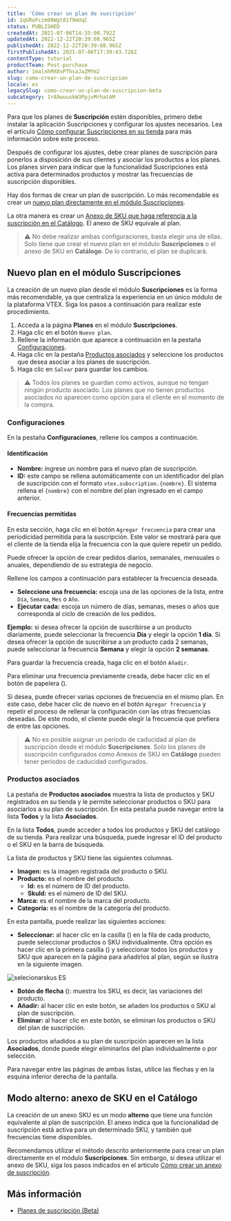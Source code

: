 ```yaml
---
title: 'Cómo crear un plan de suscripción'
id: 1qGRoFczm98Wgt81f9mUqC
status: PUBLISHED
createdAt: 2021-07-06T14:35:00.792Z
updatedAt: 2022-12-22T20:39:08.965Z
publishedAt: 2022-12-22T20:39:08.965Z
firstPublishedAt: 2021-07-06T17:39:43.728Z
contentType: tutorial
productTeam: Post-purchase
author: 1malnhMX0vPThsaJaZMYm2
slug: como-crear-un-plan-de-suscripcion
locale: es
legacySlug: como-crear-un-plan-de-suscripcion-beta
subcategory: 1rA9wuuskW3PpjvMrhatAM
---
```


Para que los planes de **Suscripción** estén disponibles, primero debe instalar la aplicación Suscripciones y configurar los ajustes necesarios. Lea el artículo [Cómo configurar Suscripciones en su tienda](https://help.vtex.com/es/tutorial/como-configurar-assinaturas--1FA9dfE7vJqxBna9Nft5Sj) para más información sobre este proceso.

Después de configurar los ajustes, debe crear planes de suscripción para ponerlos a disposición de sus clientes y asociar los productos a los planes. Los planes sirven para indicar que la funcionalidad Suscripciones está activa para determinados productos y mostrar las frecuencias de suscripción disponibles.

Hay dos formas de crear un plan de suscripción. Lo más recomendable es crear un [nuevo plan directamente en el módulo Suscripciones](#nuevo-plan-en-el-modulo-de-suscripciones).

La otra manera es crear un [Anexo de SKU que haga referencia a la suscripción en el Catálogo](#anexo-de-sku-en-el-catalogo). El anexo de SKU equivale al plan.

>⚠️ No debe realizar ambas configuraciones, basta elegir una de ellas. Solo tiene que crear el nuevo plan en el módulo **Suscripciones** o el anexo de SKU en **Catálogo**. De lo contrario, el plan se duplicará.

## Nuevo plan en el módulo Suscripciones

La creación de un nuevo plan desde el módulo **Suscripciones** es la forma más recomendable, ya que centraliza la experiencia en un único módulo de la plataforma VTEX. Siga los pasos a continuación para realizar este procedimiento.

1. Acceda a la página **Planes** en el módulo **Suscripciones**.
2. Haga clic en el botón `Nuevo plan`.
3. Rellene la información que aparece a continuación en la pestaña [Configuraciones](#configuraciones).
4. Haga clic en la pestaña [Productos asociados](#productos-asociados) y seleccione los productos que desea asociar a los planes de suscripción.
5. Haga clic en `Salvar` para guardar los cambios.

>⚠️ Todos los planes se guardan como activos, aunque no tengan ningún producto asociado. Los planes que no tienen productos asociados no aparecen como opción para el cliente en el momento de la compra.

### Configuraciones

En la pestaña **Configuraciones**, rellene los campos a continuación.

#### Identificación

* **Nombre:** ingrese un nombre para el nuevo plan de suscripción.
* **ID:** este campo se rellena automáticamente con un identificador del plan de suscripción con el formato `vtex.subscription.{nombre}`. El sistema rellena el `{nombre}` con el nombre del plan ingresado en el campo anterior.

#### Frecuencias permitidas

En esta sección, haga clic en el botón `Agregar frecuencia` para crear una periodicidad permitida para la suscripción. Este valor se mostrará para que el cliente de la tienda elija la frecuencia con la que quiere repetir un pedido.

Puede ofrecer la opción de crear pedidos diarios, semanales, mensuales o anuales, dependiendo de su estrategia de negocio.

Rellene los campos a continuación para establecer la frecuencia deseada.

* **Seleccione una frecuencia:** escoja una de las opciones de la lista, entre `Día`, `Semana`, `Mes` o `Año`.
* **Ejecutar cada:** escoja un número de días, semanas, meses o años que corresponda al ciclo de creación de los pedidos.

**Ejemplo:** si desea ofrecer la opción de suscribirse a un producto diariamente, puede seleccionar la frecuencia **Día** y elegir la opción **1 día**. Si desea ofrecer la opción de suscribirse a un producto cada 2 semanas, puede seleccionar la frecuencia **Semana** y elegir la opción **2 semanas**.

Para guardar la frecuencia creada, haga clic en el botón `Añadir`.

Para eliminar una frecuencia previamente creada, debe hacer clic en el botón de papelera (<i class="far fa-trash-alt"></i>).

Si desea, puede ofrecer varias opciones de frecuencia en el mismo plan. En este caso, debe hacer clic de nuevo en el botón `Agregar frecuencia` y repetir el proceso de rellenar  la configuración con las otras frecuencias deseadas. De este modo, el cliente puede elegir la frecuencia que prefiera de entre las opciones.

>⚠️ No es posible asignar un periodo de caducidad al plan de suscripción desde el módulo **Suscripciones**. Solo los planes de suscripción configurados como Anexos de SKU en **Catálogo** pueden tener periodos de caducidad configurados.

### Productos asociados

La pestaña de **Productos asociados** muestra la lista de productos y SKU registrados en su tienda y le permite seleccionar productos o SKU para asociarlos a su plan de suscripción. En esta pestaña puede navegar entre la lista **Todos** y la lista **Asociados**.

En la lista **Todos**, puede acceder a todos los productos y SKU del catálogo de su tienda. Para realizar una búsqueda, puede ingresar el ID del producto o el SKU en la barra de búsqueda.

La lista de productos y SKU tiene las siguientes columnas.

* **Imagen:** es la imagen registrada del producto o SKU.
* **Producto:** es el nombre del producto.
    * **Id:** es el número de ID del producto.
    * **SkuId:** es el número de ID del SKU.
* **Marca:** es el nombre de la marca del producto.
* **Categoría:** es el nombre de la categoría del producto.

En esta pantalla, puede realizar las siguientes acciones:

* **Seleccionar:** al hacer clic en la casilla (<i class="far fa-square"></i>) en la fila de cada producto, puede seleccionar productos o SKU individualmente. Otra opción es hacer clic en la primera casilla (<i class="far fa-square"></i>) y seleccionar todos los productos y SKU que aparecen en la página para añadirlos al plan, según se ilustra en la siguiente imagen.

![selecionarskus ES](https://images.ctfassets.net/alneenqid6w5/3nBgV1SCLFqG92L1rOBXOX/9786f043859be876f63855568e6d00d3/selecionarskus_ES.gif)

* __Botón de flecha__ (<i class="fas fa-chevron-down"></i>): muestra los SKU, es decir, las variaciones del producto.
* **Añadir:** al hacer clic en este botón, se añaden los productos o SKU al plan de suscripción.
* **Eliminar:** al hacer clic en este botón, se eliminan los productos o SKU del plan de suscripción.

Los productos añadidos a su plan de suscripción aparecen en la lista **Asociados**, donde puede elegir eliminarlos del plan individualmente o por selección.

Para navegar entre las páginas de ambas listas, utilice las flechas <i class="fas fa-chevron-left"></i> y <i class="fas fa-chevron-right"></i> en la esquina inferior derecha de la pantalla.

## Modo alterno: anexo de SKU en el Catálogo

La creación de un anexo SKU es un modo **alterno** que tiene una función equivalente al plan de suscripción. El anexo indica que la funcionalidad de suscripción está activa para un determinado SKU, y también qué frecuencias tiene disponibles.

Recomendamos utilizar el método descrito anteriormente para crear un plan directamente en el módulo **Suscripciones**. Sin embargo, si desea utilizar el anexo de SKU, siga los pasos indicados en el artículo [Cómo crear un anexo de suscripción](https://help.vtex.com/es/tutorial/como-crear-un-anexo-de-suscripcion--2bUuKyPflA8cOGLv8OvaKK).

## Más información

* [Planes de suscripción (Beta)](https://help.vtex.com/es/tutorial/planos-de-assinatura-beta--5kczKRqHEsrs1tYtRcY8wR)
